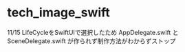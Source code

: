 # tech_image_swift

11/15
LifeCycleをSwiftUIで選択したため AppDelegate.swift と SceneDelegate.swift が作られず制作方法がわからずストップ
